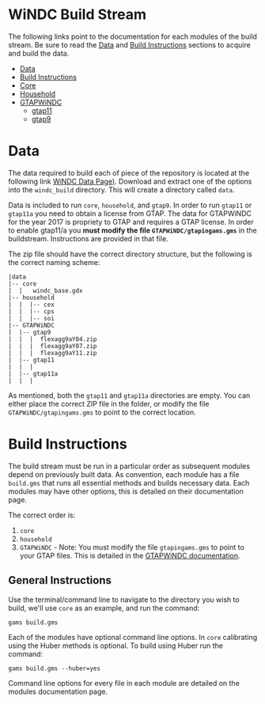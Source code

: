 # WiNDC Build Stream

The following links point to the documentation for each modules of
the build stream. Be sure to read the [Data](#data) and 
[Build Instructions](#build-instructions) sections to acquire
and build the data.

- [Data](#data)
- [Build Instructions](#build-instructions)
- [Core](core/README.md)
- [Household](household/README.md)
- [GTAPWiNDC](GTAPWiNDC/README.md)
    - [gtap11](GTAPWiNDC/gtap11/README.md)
    - [gtap9](GTAPWiNDC/gtap9/README.md)


# Data

The data required to build each of piece of the repository is located at 
the following link [WiNDC Data Page)](https://windc.wisc.edu/datasets/4-1-1/). 
Download and extract one of the options into the `windc_build` directory. This will 
create a directory called `data`.

Data is included to run `core`, `household`, and `gtap9`. In order to run 
`gtap11` or `gtap11a` you need to obtain a license from GTAP. The data for 
GTAPWiNDC for the year 2017 is propriety to GTAP and requires a GTAP license. 
In order to enable gtap11/a you **must modify the file `GTAPWiNDC/gtapingams.gms`**
in the buildstream. Instructions are provided in that file.

The zip file should have the correct directory structure, but the following 
is the correct naming scheme:

```
|data
|-- core
|  |   windc_base.gdx
|-- household
|  |  |-- cex
|  |  |-- cps
|  |  |-- soi
|-- GTAPWiNDC
|  |-- gtap9
|  |  |  flexagg9aY04.zip
|  |  |  flexagg9aY07.zip
|  |  |  flexagg9aY11.zip
|  |-- gtap11
|  |  |  
|  |-- gtap11a
|  |  |
```

As mentioned, both the `gtap11` and `gtap11a` directories are empty. You 
can either place the correct ZIP file in the folder, or modify the file 
`GTAPWiNDC/gtapingams.gms` to point to the correct location.


# Build Instructions

The build stream must be run in a particular order as subsequent modules 
depend on previously built data. As convention, each module has a file 
`build.gms` that runs all essential methods and builds necessary data. 
Each modules may have other options, this is detailed on their documentation page. 

The correct order is: 

1. `core`
2. `household`
3. `GTAPWiNDC` - Note: You must modify the file `gtapingams.gms` to point 
to your GTAP files. This is detailed in the [GTAPWiNDC documentation](GTAPWiNDC/README.md).


## General Instructions
Use the terminal/command line to navigate to the directory you wish to 
build, we'll use `core` as an example, and run the command:

    gams build.gms

Each of the modules have optional command line options. In `core` 
calibrating using the Huber methods is optional. To build using Huber
run the command:

    gams build.gms --huber=yes

Command line options for every file in each module are detailed on the
modules documentation page.
